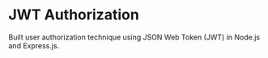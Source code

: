 # JWT Authorization
Built user authorization technique using JSON Web Token (JWT) in Node.js and Express.js.



